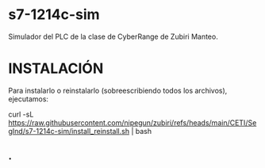 # s7-1214c-sim

Simulador del PLC de la clase de CyberRange de Zubiri Manteo.

# INSTALACIÓN

Para instalarlo o reinstalarlo (sobreescribiendo todos los archivos), ejecutamos:

curl -sL https://raw.githubusercontent.com/nipegun/zubiri/refs/heads/main/CETI/SegInd/s7-1214c-sim/install_reinstall.sh | bash

## .


